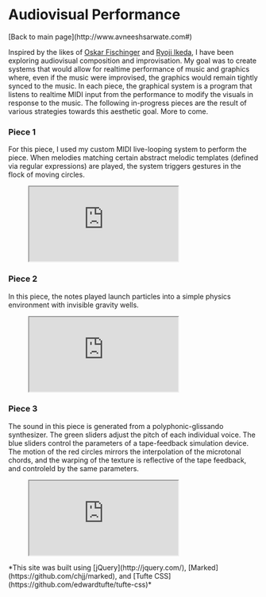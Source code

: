<b>Audiovisual Performance</b>
===============
<div>[Back to main page](http://www.avneeshsarwate.com#)</div>

Inspired by the likes of [Oskar Fischinger](https://www.youtube.com/watch?v=6Xc4g00FFLk) and [Ryoji Ikeda](https://www.youtube.com/watch?v=Sa5g0kQrkUY), I have been exploring audiovisual composition and improvisation. My goal was to create systems that would allow for realtime performance of music and graphics where, even if the music were improvised, the graphics would remain tightly synced to the music. In each piece, the graphical system is a program that listens to realtime MIDI input from the performance to modify the visuals in response to the music. The following in-progress pieces are the result of various strategies towards this aesthetic goal. More to come. 

### <b>Piece 1</b>
For this piece, I used my custom MIDI live-looping system to perform the piece. When melodies matching certain abstract melodic templates (defined via regular expressions) are played, the system triggers gestures in the flock of moving circles.

<figure>
    <div class="iframe_container">
        <iframe src="https://www.youtube.com/embed/xOYPkdNwmNE" allow="accelerometer; autoplay; encrypted-media; gyroscope; picture-in-picture" allowfullscreen class="iframe_video"></iframe>
    </div>
</figure>

### <b>Piece 2</b>
In this piece, the notes played launch particles into a simple physics environment with invisible gravity wells. 

<figure>
    <div class="iframe_container">
        <iframe src="https://www.youtube.com/embed/xo7bH9-9364" allow="accelerometer; autoplay; encrypted-media; gyroscope; picture-in-picture" allowfullscreen class="iframe_video"></iframe>
    </div>
</figure>

### <b>Piece 3</b>
The sound in this piece is generated from a polyphonic-glissando synthesizer. The green sliders adjust the pitch of each individual voice. The blue sliders control the parameters of a tape-feedback simulation device. The motion of the red circles mirrors the interpolation of the microtonal chords, and the warping of the texture is reflective of the tape feedback, and controleld by the same parameters. 

<figure>
    <div class="iframe_container">
        <iframe src="https://www.youtube.com/embed/lgswcWDTGNU" allow="accelerometer; autoplay; encrypted-media; gyroscope; picture-in-picture" allowfullscreen class="iframe_video"></iframe>
    </div>
</figure>


<footer>*This site was built using  [jQuery](http://jquery.com/), [Marked](https://github.com/chjj/marked), and [Tufte CSS](https://github.com/edwardtufte/tufte-css)*</footer>